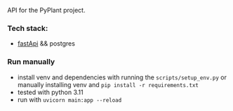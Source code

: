 API for the PyPlant project.

### Tech stack:

- [fastApi](https://fastapi.tiangolo.com/tutorial/) && postgres

### Run manually

- install venv and dependencies with running the `scripts/setup_env.py` or manually installing venv and `pip install -r requirements.txt`
- tested with python 3.11
- run with `uvicorn main:app --reload`
